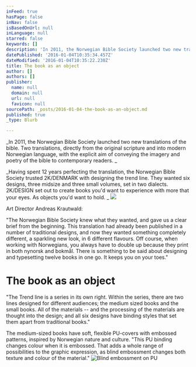 ```yaml
---
inFeed: true
hasPage: false
inNav: false
isBasedOnUrl: null
inLanguage: null
starred: false
keywords: []
description: 'In 2011, the Norwegian Bible Society launched two new translations of the bible. Two translations, directly from the original scripture and into modern Norwegian language, with the explicit aim of conveying the imagery and poetry of the bible to contemporary readers. Having spent 12 years perfecting the translation, the Norwegian Bible Society trusted 2K/DENMARK with designing the trend line. They wanted six designs, three midsize and three small volumes, set in two dialects. 2K/DESIGN set out to create books you’d want to experience with more that your eyes. As objects you’d want to hold.'
datePublished: '2016-01-04T10:35:34.457Z'
dateModified: '2016-01-04T10:35:22.230Z'
title: The book as an object
author: []
authors: []
publisher:
  name: null
  domain: null
  url: null
  favicon: null
sourcePath: _posts/2016-01-04-the-book-as-an-object.md
published: true
_type: Blurb

---
```

_In 2011, the Norwegian Bible Society launched two new translations of the bible. Two translations, directly from the original scripture and into modern Norwegian language, with the explicit aim of conveying the imagery and poetry of the bible to contemporary readers. _

_Having spent 12 years perfecting the translation, the Norwegian Bible Society trusted 2K/DENMARK with designing the trend line. They wanted six designs, three midsize and three small volumes, set in two dialects. 2K/DESIGN set out to create books you'd want to experience with more that your eyes. As objects you'd want to hold.
_
![](https://the-grid-user-content.s3-us-west-2.amazonaws.com/5d9e1121-68aa-4ed4-937f-dea65b171d25.jpg)

Art Director Andreas Krautwald:

"The Norwegian Bible Society knew what they wanted, and gave us a clear brief from the beginning. This translation had already been published in a number of traditional designs, and now they wanted something completely different, a sparkling new look, in 6 different flavours. Off course, when working with Norwegians, you always have to double up because they print in both nynorsk and bokmål. There is something to be said about designing and typesetting twelve books in one go. It keeps you on your toes."

# The book as an object

"The Trend line is a series in its own right. Within the series, there are two lines designed for different audiences; the medium sized books and the small books. All of the materials -- and the processing of the materials are thought into the design; and all six designs have binding styles that set them apart from traditional books."

The medium-sized books have soft, flexible PU-covers with embossed patterns, inspired by Norwegian nature and culture.  "This PU binding changes colour when it is embossed. That adds a whole range of possibilities to the graphic expression, as blind embossment changes both texture and colour of the material."
![Blind embossment on PU](https://the-grid-user-content.s3-us-west-2.amazonaws.com/1f5f9552-82f6-400a-83c1-24e484db7f15.jpg)